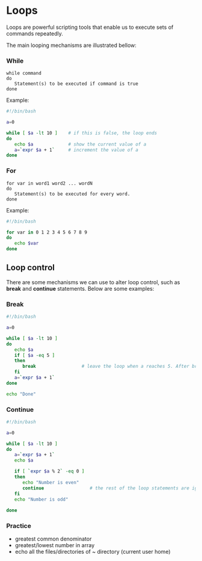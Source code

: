 # Loops

Loops are powerful scripting tools that enable us to execute sets of commands repeatedly.

The main looping mechanisms are illustrated bellow:

### While
```text
while command
do
   Statement(s) to be executed if command is true
done
```
Example:
```bash
#!/bin/bash

a=0

while [ $a -lt 10 ]    # if this is false, the loop ends
do
   echo $a             # show the current value of a
   a=`expr $a + 1`     # increment the value of a
done
```

### For
```text
for var in word1 word2 ... wordN
do
   Statement(s) to be executed for every word.
done
```
Example:
```bash
#!/bin/bash

for var in 0 1 2 3 4 5 6 7 8 9
do
   echo $var
done
```

## Loop control

There are some mechanisms we can use to alter loop control, such as **break** and **continue** statements.
Below are some examples:

### Break
```bash
#!/bin/bash

a=0

while [ $a -lt 10 ]
do
   echo $a
   if [ $a -eq 5 ]
   then
      break                 # leave the loop when a reaches 5. After break, control jumps to echo "Done" line
   fi
   a=`expr $a + 1`
done

echo "Done"
```
### Continue
```bash
#!/bin/bash

a=0

while [ $a -lt 10 ]
do
   a=`expr $a + 1`
   echo $a

   if [ `expr $a % 2` -eq 0 ]
   then
      echo "Number is even"
      continue                 # the rest of the loop statements are ignored and the loop continues with the first statement
   fi
   echo "Number is odd"
  
done
```
### Practice
- greatest common denominator
- greatest/lowest number in array
- echo all the files/directories of ~ directory (current user home)